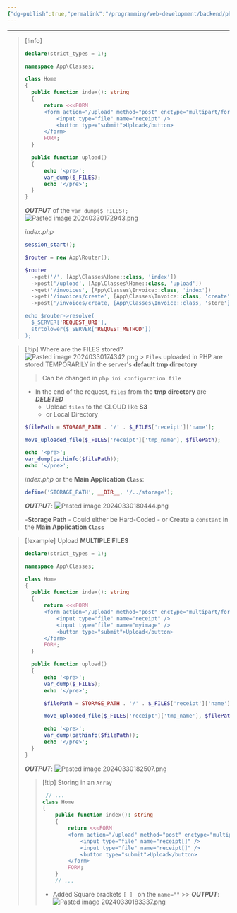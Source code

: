 ```yaml
---
{"dg-publish":true,"permalink":"/programming/web-development/backend/php/03-superglobals/04-file/01-file/","tags":["programming","php","webdevelopment","backend","SUPERGLOBALS"]}
---
```



---

> [!info]
>
> ```php
> declare(strict_types = 1);
>
> namespace App\Classes;
>
> class Home
> {
> 	public function index(): string
> 	{
> 		return <<<FORM
> 		<form action="/upload" method="post" enctype="multipart/form-data">
> 			<input type="file" name="receipt" />
> 			<button type="submit">Upload</button>
> 		</form>
> 		FORM;
> 	}
>
> 	public function upload()
> 	{
> 		echo '<pre>';
> 		var_dump($_FILES);
> 		echo '</pre>';
> 	}
> }
> ```
>
> **_OUTPUT_** of the `var_dump($_FILES);`
> ![Pasted image 20240330172943.png](/img/user/PROGRAMMING/Web%20Development/Backend/PHP/03%20Superglobals/04%20$_FILE/attachments/Pasted%20image%2020240330172943.png)
>
> _index.php_
>
> ```php
> session_start();
>
> $router = new App\Router();
>
> $router
> 	->get('/', [App\Classes\Home::class, 'index'])
> 	->post('/upload', [App\Classes\Home::class, 'upload'])
> 	->get('/invoices', [App\Classes\Invoice::class, 'index'])
> 	->get('/invoices/create', [App\Classes\Invoice::class, 'create'])
> 	->post('/invoices/create, [App\Classes\Invoice::class, 'store']);
>
> echo $router->resolve(
> 	$_SERVER['REQUEST_URI'],
> 	strtolower($_SERVER['REQUEST_METHOD'])
> );
> ```

> [!tip] Where are the FILES stored?
> ![Pasted image 20240330174342.png](/img/user/PROGRAMMING/Web%20Development/Backend/PHP/03%20Superglobals/04%20$_FILE/attachments/Pasted%20image%2020240330174342.png) > `Files` uploaded in PHP are stored TEMPORARILY in the server's **default tmp directory**
>
> > Can be changed in `php ini configuration file`
>
> - In the end of the request, `files` from the **tmp directory** are **_DELETED_**
>   - Upload `files` to the CLOUD like **S3**
>   - or Local Directory
>
> ```php
> $filePath = STORAGE_PATH . '/' . $_FILES['receipt']['name'];
>
> move_uploaded_file($_FILES['receipt']['tmp_name'], $filePath);
>
> echo '<pre>';
> var_dump(pathinfo($filePath));
> echo '</pre>';
> ```
>
> _index.php_ or the **Main Application `Class`**:
>
> ```php
> define('STORAGE_PATH', __DIR__, '/../storage');
> ```
>
> **_OUTPUT_**:
> ![Pasted image 20240330180444.png](/img/user/PROGRAMMING/Web%20Development/Backend/PHP/03%20Superglobals/04%20$_FILE/attachments/Pasted%20image%2020240330180444.png)
>
> -**Storage Path** - Could either be Hard-Coded - or Create a `constant` in the **Main Application `Class`**

> [!example] Upload **MULTIPLE FILES**
>
> ```php
> declare(strict_types = 1);
>
> namespace App\Classes;
>
> class Home
> {
> 	public function index(): string
> 	{
> 		return <<<FORM
> 		<form action="/upload" method="post" enctype="multipart/form-data">
> 			<input type="file" name="receipt" />
> 			<input type="file" name="myimage" />
> 			<button type="submit">Upload</button>
> 		</form>
> 		FORM;
> 	}
>
> 	public function upload()
> 	{
> 		echo '<pre>';
> 		var_dump($_FILES);
> 		echo '</pre>';
>
> 		$filePath = STORAGE_PATH . '/' . $_FILES['receipt']['name'];
>
> 		move_uploaded_file($_FILES['receipt']['tmp_name'], $filePath);
>
> 		echo '<pre>';
> 		var_dump(pathinfo($filePath));
> 		echo '</pre>';
> 	}
> }
> ```
>
> **_OUTPUT_**:
> ![Pasted image 20240330182507.png](/img/user/PROGRAMMING/Web%20Development/Backend/PHP/03%20Superglobals/04%20$_FILE/attachments/Pasted%20image%2020240330182507.png)
>
> > [!tip] Storing in an `Array`
> >
> > ```php
> >  // ...
> > class Home
> > {
> > 	public function index(): string
> > 	{
> > 		return <<<FORM
> > 		<form action="/upload" method="post" enctype="multipart/form-data">
> > 			<input type="file" name="receipt[]" />
> > 			<input type="file" name="receipt[]" />
> > 			<button type="submit">Upload</button>
> > 		</form>
> > 		FORM;
> > 	}
> > 	// ...
> > ```
> >
> > - Added Square brackets `[ ] ` on the `name=""` >> **_OUTPUT_**:
> >   ![Pasted image 20240330183337.png](/img/user/PROGRAMMING/Web%20Development/Backend/PHP/03%20Superglobals/04%20$_FILE/attachments/Pasted%20image%2020240330183337.png)
